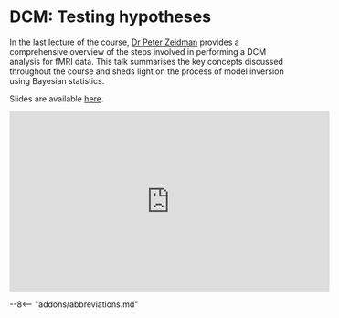 # DCM: Testing hypotheses

In the last lecture of the course, [Dr Peter Zeidman](https://peterzeidman.co.uk) provides a comprehensive overview of the steps involved in performing a DCM analysis for fMRI data. This talk summarises the key concepts discussed throughout the course and sheds light on the process of model inversion using Bayesian statistics.

Slides are available [here](../slides/2023/11_dcm_testing_hypotheses.pdf).

<iframe width="560" height="315" src="https://www.youtube.com/embed/Yba3-2KPfSo?si=NmlOCtyCs4uCPoir" title="YouTube video player" frameborder="0" allow="accelerometer; autoplay; clipboard-write; encrypted-media; gyroscope; picture-in-picture; web-share" allowfullscreen></iframe>

--8<-- "addons/abbreviations.md"